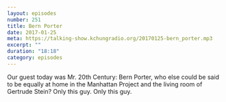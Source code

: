 ```yaml
---
layout: episodes
number: 251
title: Bern Porter
date: 2017-01-25
meta: https://talking-show.kchungradio.org/20170125-bern_porter.mp3
excerpt: ""
duration: "18:18"
category: episodes
---
```


Our guest today was Mr. 20th Century: Bern Porter, who else could be said to be equally at home in the Manhattan Project and the living room of Gertrude Stein? Only this guy. Only this guy.
